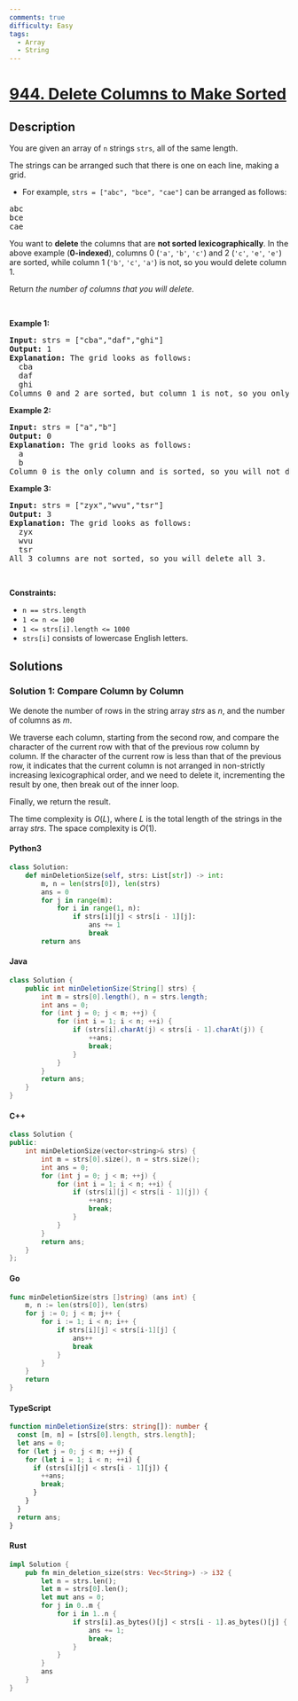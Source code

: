 ```yaml
---
comments: true
difficulty: Easy
tags:
  - Array
  - String
---
```


<!-- problem:start -->

# [944. Delete Columns to Make Sorted](https://leetcode.com/problems/delete-columns-to-make-sorted)


## Description

<!-- description:start -->

<p>You are given an array of <code>n</code> strings <code>strs</code>, all of the same length.</p>

<p>The strings can be arranged such that there is one on each line, making a grid.</p>

<ul>
	<li>For example, <code>strs = [&quot;abc&quot;, &quot;bce&quot;, &quot;cae&quot;]</code> can be arranged as follows:</li>
</ul>

<pre>
abc
bce
cae
</pre>

<p>You want to <strong>delete</strong> the columns that are <strong>not sorted lexicographically</strong>. In the above example (<strong>0-indexed</strong>), columns 0 (<code>&#39;a&#39;</code>, <code>&#39;b&#39;</code>, <code>&#39;c&#39;</code>) and 2 (<code>&#39;c&#39;</code>, <code>&#39;e&#39;</code>, <code>&#39;e&#39;</code>) are sorted, while column 1 (<code>&#39;b&#39;</code>, <code>&#39;c&#39;</code>, <code>&#39;a&#39;</code>) is not, so you would delete column 1.</p>

<p>Return <em>the number of columns that you will delete</em>.</p>

<p>&nbsp;</p>
<p><strong class="example">Example 1:</strong></p>

<pre>
<strong>Input:</strong> strs = [&quot;cba&quot;,&quot;daf&quot;,&quot;ghi&quot;]
<strong>Output:</strong> 1
<strong>Explanation:</strong> The grid looks as follows:
  cba
  daf
  ghi
Columns 0 and 2 are sorted, but column 1 is not, so you only need to delete 1 column.
</pre>

<p><strong class="example">Example 2:</strong></p>

<pre>
<strong>Input:</strong> strs = [&quot;a&quot;,&quot;b&quot;]
<strong>Output:</strong> 0
<strong>Explanation:</strong> The grid looks as follows:
  a
  b
Column 0 is the only column and is sorted, so you will not delete any columns.
</pre>

<p><strong class="example">Example 3:</strong></p>

<pre>
<strong>Input:</strong> strs = [&quot;zyx&quot;,&quot;wvu&quot;,&quot;tsr&quot;]
<strong>Output:</strong> 3
<strong>Explanation:</strong> The grid looks as follows:
  zyx
  wvu
  tsr
All 3 columns are not sorted, so you will delete all 3.
</pre>

<p>&nbsp;</p>
<p><strong>Constraints:</strong></p>

<ul>
	<li><code>n == strs.length</code></li>
	<li><code>1 &lt;= n &lt;= 100</code></li>
	<li><code>1 &lt;= strs[i].length &lt;= 1000</code></li>
	<li><code>strs[i]</code> consists of lowercase English letters.</li>
</ul>

<!-- description:end -->

## Solutions

<!-- solution:start -->

### Solution 1: Compare Column by Column

We denote the number of rows in the string array $\textit{strs}$ as $n$, and the number of columns as $m$.

We traverse each column, starting from the second row, and compare the character of the current row with that of the previous row column by column. If the character of the current row is less than that of the previous row, it indicates that the current column is not arranged in non-strictly increasing lexicographical order, and we need to delete it, incrementing the result by one, then break out of the inner loop.

Finally, we return the result.

The time complexity is $O(L)$, where $L$ is the total length of the strings in the array $\textit{strs}$. The space complexity is $O(1)$.

<!-- tabs:start -->

#### Python3

```python
class Solution:
    def minDeletionSize(self, strs: List[str]) -> int:
        m, n = len(strs[0]), len(strs)
        ans = 0
        for j in range(m):
            for i in range(1, n):
                if strs[i][j] < strs[i - 1][j]:
                    ans += 1
                    break
        return ans
```

#### Java

```java
class Solution {
    public int minDeletionSize(String[] strs) {
        int m = strs[0].length(), n = strs.length;
        int ans = 0;
        for (int j = 0; j < m; ++j) {
            for (int i = 1; i < n; ++i) {
                if (strs[i].charAt(j) < strs[i - 1].charAt(j)) {
                    ++ans;
                    break;
                }
            }
        }
        return ans;
    }
}
```

#### C++

```cpp
class Solution {
public:
    int minDeletionSize(vector<string>& strs) {
        int m = strs[0].size(), n = strs.size();
        int ans = 0;
        for (int j = 0; j < m; ++j) {
            for (int i = 1; i < n; ++i) {
                if (strs[i][j] < strs[i - 1][j]) {
                    ++ans;
                    break;
                }
            }
        }
        return ans;
    }
};
```

#### Go

```go
func minDeletionSize(strs []string) (ans int) {
	m, n := len(strs[0]), len(strs)
	for j := 0; j < m; j++ {
		for i := 1; i < n; i++ {
			if strs[i][j] < strs[i-1][j] {
				ans++
				break
			}
		}
	}
	return
}
```

#### TypeScript

```ts
function minDeletionSize(strs: string[]): number {
  const [m, n] = [strs[0].length, strs.length];
  let ans = 0;
  for (let j = 0; j < m; ++j) {
    for (let i = 1; i < n; ++i) {
      if (strs[i][j] < strs[i - 1][j]) {
        ++ans;
        break;
      }
    }
  }
  return ans;
}
```

#### Rust

```rust
impl Solution {
    pub fn min_deletion_size(strs: Vec<String>) -> i32 {
        let n = strs.len();
        let m = strs[0].len();
        let mut ans = 0;
        for j in 0..m {
            for i in 1..n {
                if strs[i].as_bytes()[j] < strs[i - 1].as_bytes()[j] {
                    ans += 1;
                    break;
                }
            }
        }
        ans
    }
}
```

<!-- tabs:end -->

<!-- solution:end -->

<!-- problem:end -->
